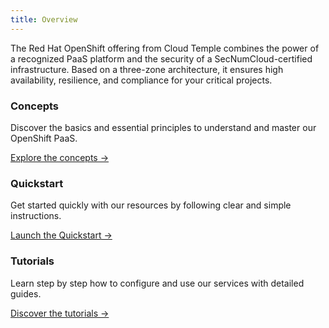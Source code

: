 ```yaml
---
title: Overview
---
```


The Red Hat OpenShift offering from Cloud Temple combines the power of a recognized PaaS platform and the security of a SecNumCloud-certified infrastructure. Based on a three-zone architecture, it ensures high availability, resilience, and compliance for your critical projects.

<div class="card-grid">
  <div class="card">
    <h3>Concepts</h3>
    <p>Discover the basics and essential principles to understand and master our OpenShift PaaS.</p>
    <a href="paas_openshift/concepts" class="card-link">Explore the concepts &rarr;</a>
  </div>
  <div class="card">
    <h3>Quickstart</h3>
    <p>Get started quickly with our resources by following clear and simple instructions.</p>
    <a href="paas_openshift/quickstart" class="card-link">Launch the Quickstart &rarr;</a>
  </div>
  <div class="card">
    <h3>Tutorials</h3>
    <p>Learn step by step how to configure and use our services with detailed guides.</p>
    <a href="paas_openshift/tutorials" class="card-link">Discover the tutorials &rarr;</a>
  </div>
</div>
